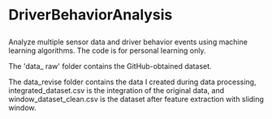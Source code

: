 # DriverBehaviorAnalysis </p>
Analyze multiple sensor data and driver behavior events using machine learning algorithms. The code is for personal learning only.</p>
The 'data_ raw' folder contains the GitHub-obtained dataset.</p>
The data_revise folder contains the data I created during data processing, integrated_dataset.csv is the integration of the original data, and window_dataset_clean.csv is the dataset after feature extraction with sliding window.</p>
